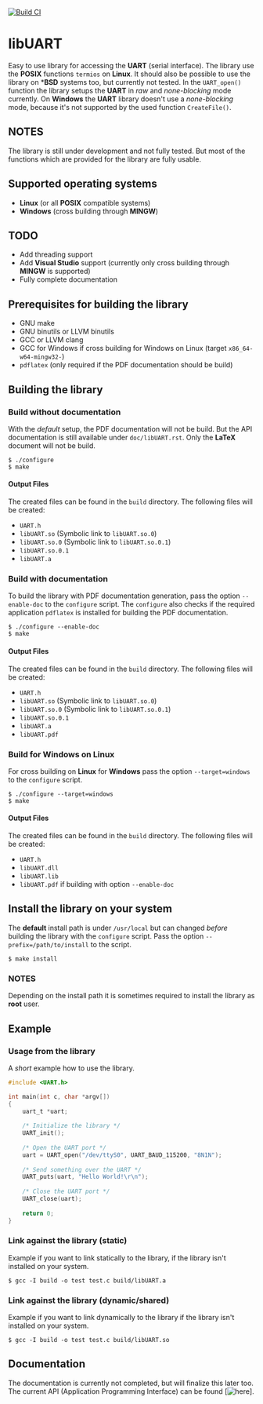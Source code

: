 [![Build CI](https://github.com/Krotti83/libUART/actions/workflows/build.yml/badge.svg)](https://github.com/Krotti83/libUART/actions/workflows/build.yml)

# libUART

Easy to use library for accessing the **UART** (serial interface). The library use the **POSIX**
functions ``termios`` on **Linux**. It should also be possible to use the library on ***BSD**
systems too, but currently not tested. In the ``UART_open()`` function the library setups
the **UART** in *raw* and *none-blocking* mode currently. On **Windows** the **UART** library
doesn't use a *none-blocking* mode, because it's not supported by the used function ``CreateFile()``.

## NOTES

The library is still under development and not fully tested. But most of the functions
which are provided for the library are fully usable.

## Supported operating systems

* **Linux** (or all **POSIX** compatible systems)
* **Windows** (cross building through **MINGW**)

## TODO

* Add threading support
* Add **Visual Studio** support (currently only cross building through **MINGW** is supported)
* Fully complete documentation

## Prerequisites for building the library

* GNU make
* GNU binutils or LLVM binutils
* GCC or LLVM clang
* GCC for Windows if cross building for Windows on Linux (target ``x86_64-w64-mingw32-``)
* ``pdflatex`` (only required if the PDF documentation should be build)

## Building the library
### Build without documentation

With the *default* setup, the PDF documentation will not be build. But the API documentation is
still available under ``doc/libUART.rst``. Only the **LaTeX** document will not be build.

```
$ ./configure
$ make
```
#### Output Files

The created files can be found in the ``build`` directory. The following files will be created:

* ``UART.h``
* ``libUART.so`` (Symbolic link to ``libUART.so.0``)
* ``libUART.so.0`` (Symbolic link to ``libUART.so.0.1``)
* ``libUART.so.0.1``
* ``libUART.a``

### Build with documentation

To build the library with PDF documentation generation, pass the option ``--enable-doc`` to the
``configure`` script. The ``configure`` also checks if the required application ``pdflatex`` is
installed for building the PDF documentation.


```
$ ./configure --enable-doc
$ make
```

#### Output Files

The created files can be found in the ``build`` directory. The following files will be created:

* ``UART.h``
* ``libUART.so`` (Symbolic link to ``libUART.so.0``)
* ``libUART.so.0`` (Symbolic link to ``libUART.so.0.1``)
* ``libUART.so.0.1``
* ``libUART.a``
* ``libUART.pdf``

### Build for Windows on Linux

For cross building on **Linux** for **Windows** pass the option ``--target=windows`` to
the ``configure`` script.

```
$ ./configure --target=windows
$ make
```

#### Output Files

The created files can be found in the ``build`` directory. The following files will be created:

* ``UART.h``
* ``libUART.dll``
* ``libUART.lib``
* ``libUART.pdf`` if building with option ``--enable-doc``

## Install the library on your system

The **default** install path is under ``/usr/local`` but can changed *before* building the library
with the ``configure`` script. Pass the option ``--prefix=/path/to/install`` to the script.

```
$ make install
```

### NOTES

Depending on the install path it is sometimes required to install the library as **root** user.

## Example

### Usage from the library

A *short* example how to use the library.

```c
#include <UART.h>

int main(int c, char *argv[])
{
    uart_t *uart;
    
    /* Initialize the library */
    UART_init();
    
    /* Open the UART port */
    uart = UART_open("/dev/ttyS0", UART_BAUD_115200, "8N1N");
    
    /* Send something over the UART */
    UART_puts(uart, "Hello World!\r\n");
    
    /* Close the UART port */
    UART_close(uart);
    
    return 0;
}
```

### Link against the library (static)

Example if you want to link statically to the library, if the library isn't installed
on your system.

```
$ gcc -I build -o test test.c build/libUART.a
```

### Link against the library (dynamic/shared)

Example if you want to link dynamically to the library if the library isn't installed
on your system.

```
$ gcc -I build -o test test.c build/libUART.so
```

## Documentation

The documentation is currently not completed, but will finalize this later too. The current
API (Application Programming Interface) can be found [![here](https://github.com/Krotti83/libUART/blob/main/doc/libUART.rst)].
